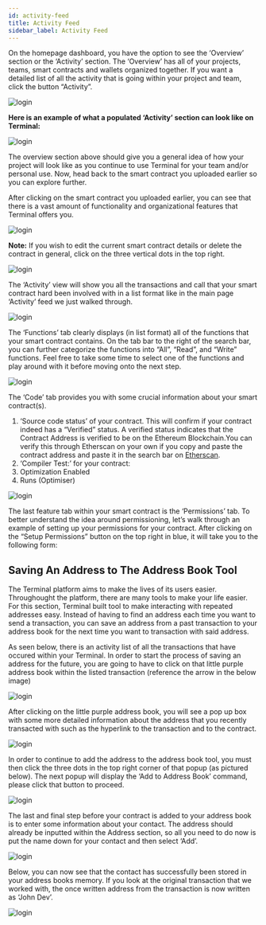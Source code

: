 ```yaml
---
id: activity-feed
title: Activity Feed
sidebar_label: Activity Feed
---
```


On the homepage dashboard, you have the option to see the ‘Overview’ section or the ‘Activity’ section. The ‘Overview’ has all of your projects, teams, smart contracts and wallets organized together. If you want a detailed list of all the activity that is going within your project and team, click the button “Activity”.

![login](assets/images/intro/introc1.png)

**Here is an example of what a populated ‘Activity’ section can look like on Terminal:**

![login](assets/images/intro/introc2.png)

The overview section above should give you a general idea of how your project will look like as you continue to use Terminal for your team and/or personal use. Now, head back to the smart contract you uploaded earlier so you can explore further.

After clicking on the smart contract you uploaded earlier, you can see that there is a vast amount of functionality and organizational features that Terminal offers you.

![login](assets/images/intro/introc3.png)

**Note:** If you wish to edit the current smart contract details or delete the contract in general, click on the three vertical dots in the top right.

![login](assets/images/intro/introc4.png)

The ‘Activity’ view will show you all the transactions and call that your smart contract hard been involved with in a list format like in the main page ‘Activity’ feed we just walked through.

![login](assets/images/intro/introc5.png)

The ‘Functions’ tab clearly displays (in list format) all of the functions that your smart contract contains. On the tab bar to the right of the search bar, you can further categorize the functions into “All”, “Read”, and “Write” functions. Feel free to take some time to select one of the functions and play around with it before moving onto the next step.

![login](assets/images/intro/introc6.png)

The ‘Code’ tab provides you with some crucial information about your smart contract(s).

1. ‘Source code status’ of your contract. This will confirm if your contract indeed has a “Verified” status. A verified status indicates that the Contract Address is verified to be on the Ethereum Blockchain.You can verify this through Etherscan on your own if you copy and paste the contract address and paste it in the search bar on [Etherscan](https://etherscan.io/).
2. ‘Compiler Test:’ for your contract:
3. Optimization Enabled
4. Runs (Optimiser)

![login](assets/images/intro/introc7.png)

The last feature tab within your smart contract is the ‘Permissions’ tab. To better understand the idea around permissioning, let’s walk through an example of setting up your permissions for your contract. After clicking on the “Setup Permissions” button on the top right in blue, it will take you to the following form:

## Saving An Address to The Address Book Tool

The Terminal platform aims to make the lives of its users easier. Throughought the platform, there are many tools to make your life easier. For this section, Terminal built tool to make interacting with repeated addresses easy. Instead of having to find an address each time you want to send a transaction, you can save an address from a past transaction to your address book for the next time you want to transaction with said address.

As seen below, there is an activity list of all the transactions that have occured within your Terminal. In order to start the process of saving an address for the future, you are going to have to click on that little purple address book within the listed transaction (reference the arrow in the below image)

![login](assets/images/wallet/walletc1.png)

After clicking on the little purple address book, you will see a pop up box with some more detailed information about the address that you recently transacted with such as the hyperlink to the transaction and to the contract.

![login](assets/images/wallet/walletc2.png)

In order to continue to add the address to the address book tool, you must then click the three dots in the top right corner of that popup (as pictured below). The next popup will display the ‘Add to Address Book’ command, please click that button to proceed.

![login](assets/images/wallet/walletc3.png)

The last and final step before your contract is added to your address book is to enter some information about your contact. The address should already be inputted within the Address section, so all you need to do now is put the name down for your contact and then select ‘Add’.

![login](assets/images/wallet/walletc4.png)

Below, you can now see that the contact has successfully been stored in your address books memory. If you look at the original transaction that we worked with, the once written address from the transaction is now written as ‘John Dev’.

![login](assets/images/wallet/walletc5.png)
